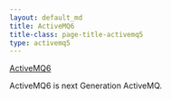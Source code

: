```yaml
---
layout: default_md
title: ActiveMQ6 
title-class: page-title-activemq5
type: activemq5
---
```


[ActiveMQ6](activemq6)


ActiveMQ6 is next Generation ActiveMQ.

